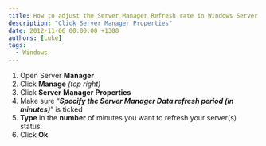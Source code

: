 ```yaml
---
title: How to adjust the Server Manager Refresh rate in Windows Server 2012
description: "Click Server Manager Properties"
date: 2012-11-06 00:00:00 +1300
authors: [Luke]
tags:
  - Windows
---
```

  1. Open Server **Manager**
  2. Click **Manage** _(top right)_
  3. Click **Server** **Manager** **Properties**
  4. Make sure &#8220;**_Specify the Server Manager Data refresh period (in minutes)_**” is ticked
  5. **Type** in the **number** of minutes you want to refresh your server(s) status.
  6. Click **Ok**
